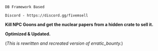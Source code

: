 ``DB Framework Based``

``Discord - https://discord.gg/fivemsell``

**Kill NPC Goons and get the nuclear papers from a hidden crate to sell it.**

**Optimized & Updated.**

(*This is rewritten and recreated version of erratic_bounty.*)
